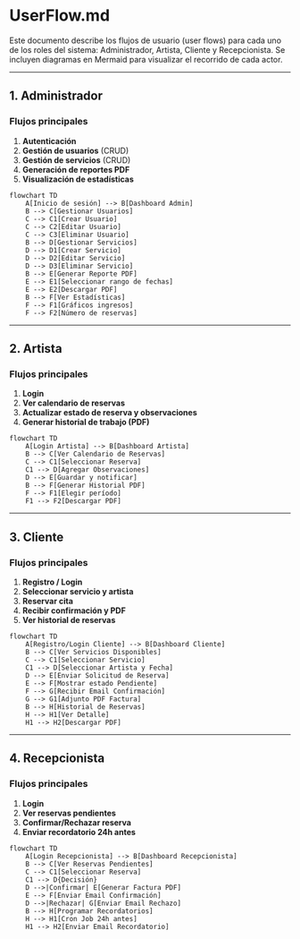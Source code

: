 # UserFlow.md

Este documento describe los flujos de usuario (user flows) para cada uno de los roles del sistema: Administrador, Artista, Cliente y Recepcionista. Se incluyen diagramas en Mermaid para visualizar el recorrido de cada actor.

---

## 1. Administrador

### Flujos principales

1. **Autenticación**
2. **Gestión de usuarios** (CRUD)
3. **Gestión de servicios** (CRUD)
4. **Generación de reportes PDF**
5. **Visualización de estadísticas**

```mermaid
flowchart TD
    A[Inicio de sesión] --> B[Dashboard Admin]
    B --> C[Gestionar Usuarios]
    C --> C1[Crear Usuario]
    C --> C2[Editar Usuario]
    C --> C3[Eliminar Usuario]
    B --> D[Gestionar Servicios]
    D --> D1[Crear Servicio]
    D --> D2[Editar Servicio]
    D --> D3[Eliminar Servicio]
    B --> E[Generar Reporte PDF]
    E --> E1[Seleccionar rango de fechas]
    E --> E2[Descargar PDF]
    B --> F[Ver Estadísticas]
    F --> F1[Gráficos ingresos]
    F --> F2[Número de reservas]
```

---

## 2. Artista

### Flujos principales

1. **Login**
2. **Ver calendario de reservas**
3. **Actualizar estado de reserva y observaciones**
4. **Generar historial de trabajo (PDF)**

```mermaid
flowchart TD
    A[Login Artista] --> B[Dashboard Artista]
    B --> C[Ver Calendario de Reservas]
    C --> C1[Seleccionar Reserva]
    C1 --> D[Agregar Observaciones]
    D --> E[Guardar y notificar]
    B --> F[Generar Historial PDF]
    F --> F1[Elegir período]
    F1 --> F2[Descargar PDF]
```

---

## 3. Cliente

### Flujos principales

1. **Registro / Login**
2. **Seleccionar servicio y artista**
3. **Reservar cita**
4. **Recibir confirmación y PDF**
5. **Ver historial de reservas**

```mermaid
flowchart TD
    A[Registro/Login Cliente] --> B[Dashboard Cliente]
    B --> C[Ver Servicios Disponibles]
    C --> C1[Seleccionar Servicio]
    C1 --> D[Seleccionar Artista y Fecha]
    D --> E[Enviar Solicitud de Reserva]
    E --> F[Mostrar estado Pendiente]
    F --> G[Recibir Email Confirmación]
    G --> G1[Adjunto PDF Factura]
    B --> H[Historial de Reservas]
    H --> H1[Ver Detalle]
    H1 --> H2[Descargar PDF]
```

---

## 4. Recepcionista

### Flujos principales

1. **Login**
2. **Ver reservas pendientes**
3. **Confirmar/Rechazar reserva**
4. **Enviar recordatorio 24h antes**

```mermaid
flowchart TD
    A[Login Recepcionista] --> B[Dashboard Recepcionista]
    B --> C[Ver Reservas Pendientes]
    C --> C1[Seleccionar Reserva]
    C1 --> D{Decisión}
    D -->|Confirmar| E[Generar Factura PDF]
    E --> F[Enviar Email Confirmación]
    D -->|Rechazar| G[Enviar Email Rechazo]
    B --> H[Programar Recordatorios]
    H --> H1[Cron Job 24h antes]
    H1 --> H2[Enviar Email Recordatorio]
```
